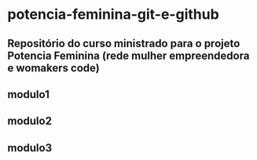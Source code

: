 # potencia-feminina-git-e-github

## Repositório do curso ministrado para o projeto Potencia Feminina (rede mulher empreendedora e womakers code)

## modulo1
## modulo2
## modulo3

